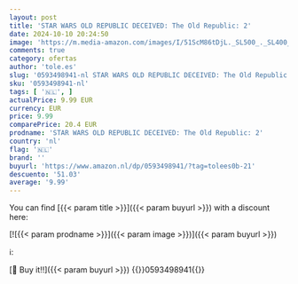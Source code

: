 ```yaml
---
layout: post
title: 'STAR WARS OLD REPUBLIC DECEIVED: The Old Republic: 2'
date: 2024-10-10 20:24:50
image: 'https://m.media-amazon.com/images/I/51ScM86tDjL._SL500_._SL400_.jpg'
comments: true
category: ofertas
author: 'tole.es'
slug: '0593498941-nl STAR WARS OLD REPUBLIC DECEIVED: The Old Republic: 2'
sku: '0593498941-nl'
tags: [ '🇳🇱', ]
actualPrice: 9.99 EUR
currency: EUR
price: 9.99
comparePrice: 20.4 EUR
prodname: 'STAR WARS OLD REPUBLIC DECEIVED: The Old Republic: 2'
country: 'nl'
flag: '🇳🇱'
brand: ''
buyurl: 'https://www.amazon.nl/dp/0593498941/?tag=tolees0b-21'
descuento: '51.03'
average: '9.99'
---
```


You can find [{{< param title >}}]({{< param buyurl >}}) with a discount here:

[![{{< param prodname >}}]({{< param image >}})]({{< param buyurl >}})

ℹ️:


[🛒 Buy it!!]({{< param buyurl >}})
{{<world>}}0593498941{{</world>}}
